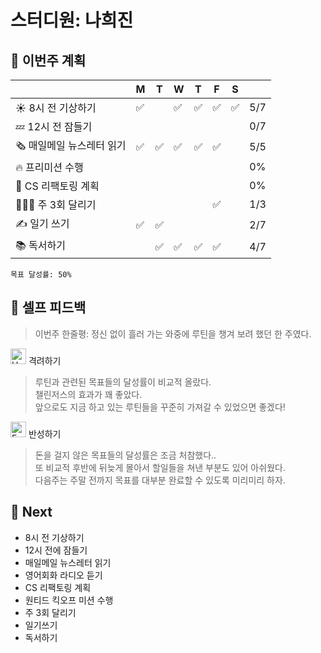 # 스터디원: 나희진

## 🚀 이번주 계획

  |                  | M | T | W | T | F | S |  |
  |------------------| --- | --- | --- | --- | --- | --- | --- |
  | ☀️ 8시 전 기상하기     | ✅ |  | ✅ | ✅ | ✅ | ✅ | 5/7 |
  | 💤 12시 전 잠들기     |  |  |  |  |  |  | 0/7 |
  | 🗞️ 매일메일 뉴스레터 읽기 | ✅ | ✅ | ✅ | ✅ | ✅ |  | 5/5 |
  | 🔥 프리미션 수행       |  |  |  |  |  |  | 0% |
  | 🤔 CS 리팩토링 계획    |  |  |  |  |  |  | 0% |
  | 🏃🏻‍♀️ 주 3회 달리기 |  |  |  |  | ✅ |  | 1/3 |
  | ✍ 일기 쓰기          | ✅ | ✅ |  |  |  |  | 2/7 |
  | 📚 독서하기          |  | ✅ | ✅ | ✅ | ✅ |  | 4/7 |

```
목표 달성률: 50%
```

## 🎉 셀프 피드백

> 이번주 한줄평: 정신 없이 흘러 가는 와중에 루틴을 챙겨 보려 했던 한 주였다.

<img src="https://raw.githubusercontent.com/Tarikul-Islam-Anik/Animated-Fluent-Emojis/master/Emojis/Smilies/Hugging%20Face.png" alt="Hugging Face" width="25" height="25"> 격려하기</img>

> 루틴과 관련된 목표들의 달성률이 비교적 올랐다. <br />
> 챌린저스의 효과가 꽤 좋았다. <br />
> 앞으로도 지금 하고 있는 루틴들을 꾸준히 가져갈 수 있었으면 좋겠다!

<img src="https://raw.githubusercontent.com/Tarikul-Islam-Anik/Animated-Fluent-Emojis/master/Emojis/Smilies/Face%20with%20Monocle.png" alt="Face with Monocle" width="25" height="25"> 반성하기</img>

> 돈을 걸지 않은 목표들의 달성률은 조금 처참했다.. <br />
> 또 비교적 후반에 뒤늦게 몰아서 할일들을 쳐낸 부분도 있어 아쉬웠다. <br />
> 다음주는 주말 전까지 목표를 대부분 완료할 수 있도록 미리미리 하자.

## 🌱 Next
- 8시 전 기상하기
- 12시 전에 잠들기
- 매일메일 뉴스레터 읽기
- 영어회화 라디오 듣기
- CS 리팩토링 계획
- 원티드 킥오프 미션 수행
- 주 3회 달리기
- 일기쓰기
- 독서하기